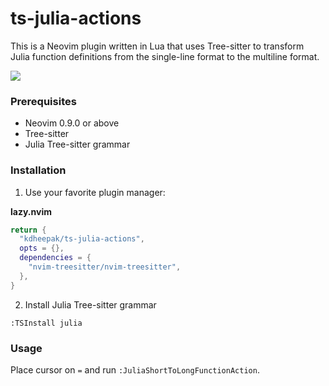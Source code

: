 # ts-julia-actions

This is a Neovim plugin written in Lua that uses Tree-sitter to transform Julia function definitions from the single-line format to the multiline format.

![](https://user-images.githubusercontent.com/1813121/255385507-a13466b3-60a1-4098-a343-8b25fa8903b7.gif)

### Prerequisites

- Neovim 0.9.0 or above
- Tree-sitter
- Julia Tree-sitter grammar

### Installation

1. Use your favorite plugin manager:

**lazy.nvim**

```lua
return {
  "kdheepak/ts-julia-actions",
  opts = {},
  dependencies = {
    "nvim-treesitter/nvim-treesitter",
  },
}
```

2. Install Julia Tree-sitter grammar

```vim
:TSInstall julia
```

### Usage

Place cursor on `=` and run `:JuliaShortToLongFunctionAction`.
